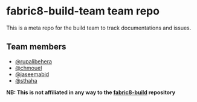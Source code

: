 # fabric8-build-team team repo

This is a meta repo for the build team to track documentations and issues.

## Team members

* [@rupalibehera](https://github.com/rupalibehera)
* [@chmouel](https://github.com/chmouel)
* [@jaseemabid](https://github.com/jaseemabid)
* [@sthaha](https://github.com/sthaha)

**NB: This is not affiliated in any way to the [fabric8-build](https://github.com/fabric8io/fabric8-build) repository**
